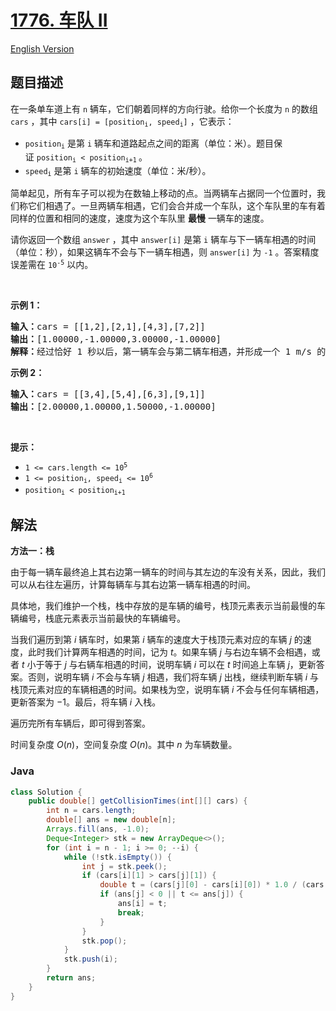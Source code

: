 # [1776. 车队 II](https://leetcode.cn/problems/car-fleet-ii)

[English Version](/solution/1700-1799/1776.Car%20Fleet%20II/README_EN.md)

## 题目描述

<p>在一条单车道上有 <code>n</code> 辆车，它们朝着同样的方向行驶。给你一个长度为 <code>n</code> 的数组 <code>cars</code> ，其中 <code>cars[i] = [position<sub>i</sub>, speed<sub>i</sub>]</code> ，它表示：</p>

<ul>
	<li><code>position<sub>i</sub></code> 是第 <code>i</code> 辆车和道路起点之间的距离（单位：米）。题目保证 <code>position<sub>i</sub> < position<sub>i+1</sub></code><sub> </sub>。</li>
	<li><code>speed<sub>i</sub></code> 是第 <code>i</code> 辆车的初始速度（单位：米/秒）。</li>
</ul>

<p>简单起见，所有车子可以视为在数轴上移动的点。当两辆车占据同一个位置时，我们称它们相遇了。一旦两辆车相遇，它们会合并成一个车队，这个车队里的车有着同样的位置和相同的速度，速度为这个车队里 <strong>最慢</strong> 一辆车的速度。</p>

<p>请你返回一个数组 <code>answer</code> ，其中 <code>answer[i]</code> 是第 <code>i</code> 辆车与下一辆车相遇的时间（单位：秒），如果这辆车不会与下一辆车相遇，则 <code>answer[i]</code> 为 <code>-1</code> 。答案精度误差需在 <code>10<sup>-5</sup></code> 以内。</p>

<p> </p>

<p><strong>示例 1：</strong></p>

<pre>
<b>输入：</b>cars = [[1,2],[2,1],[4,3],[7,2]]
<b>输出：</b>[1.00000,-1.00000,3.00000,-1.00000]
<b>解释：</b>经过恰好 1 秒以后，第一辆车会与第二辆车相遇，并形成一个 1 m/s 的车队。经过恰好 3 秒以后，第三辆车会与第四辆车相遇，并形成一个 2 m/s 的车队。
</pre>

<p><strong>示例 2：</strong></p>

<pre>
<b>输入：</b>cars = [[3,4],[5,4],[6,3],[9,1]]
<b>输出：</b>[2.00000,1.00000,1.50000,-1.00000]
</pre>

<p> </p>

<p><strong>提示：</strong></p>

<ul>
	<li><code>1 <= cars.length <= 10<sup>5</sup></code></li>
	<li><code>1 <= position<sub>i</sub>, speed<sub>i</sub> <= 10<sup>6</sup></code></li>
	<li><code>position<sub>i</sub> < position<sub>i+1</sub></code></li>
</ul>

## 解法

**方法一：栈**

由于每一辆车最终追上其右边第一辆车的时间与其左边的车没有关系，因此，我们可以从右往左遍历，计算每辆车与其右边第一辆车相遇的时间。

具体地，我们维护一个栈，栈中存放的是车辆的编号，栈顶元素表示当前最慢的车辆编号，栈底元素表示当前最快的车辆编号。

当我们遍历到第 $i$ 辆车时，如果第 $i$ 辆车的速度大于栈顶元素对应的车辆 $j$ 的速度，此时我们计算两车相遇的时间，记为 $t$。如果车辆 $j$ 与右边车辆不会相遇，或者 $t$ 小于等于 $j$ 与右辆车相遇的时间，说明车辆 $i$ 可以在 $t$ 时间追上车辆 $j$，更新答案。否则，说明车辆 $i$ 不会与车辆 $j$ 相遇，我们将车辆 $j$ 出栈，继续判断车辆 $i$ 与栈顶元素对应的车辆相遇的时间。如果栈为空，说明车辆 $i$ 不会与任何车辆相遇，更新答案为 $-1$。最后，将车辆 $i$ 入栈。

遍历完所有车辆后，即可得到答案。

时间复杂度 $O(n)$，空间复杂度 $O(n)$。其中 $n$ 为车辆数量。

### **Java**

```java
class Solution {
    public double[] getCollisionTimes(int[][] cars) {
        int n = cars.length;
        double[] ans = new double[n];
        Arrays.fill(ans, -1.0);
        Deque<Integer> stk = new ArrayDeque<>();
        for (int i = n - 1; i >= 0; --i) {
            while (!stk.isEmpty()) {
                int j = stk.peek();
                if (cars[i][1] > cars[j][1]) {
                    double t = (cars[j][0] - cars[i][0]) * 1.0 / (cars[i][1] - cars[j][1]);
                    if (ans[j] < 0 || t <= ans[j]) {
                        ans[i] = t;
                        break;
                    }
                }
                stk.pop();
            }
            stk.push(i);
        }
        return ans;
    }
}
```
